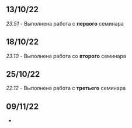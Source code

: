 ## 13/10/22 
*23.51* - Выполнена работа с __первого__ семинара 

## 18/10/22 
*23.10* - Выполнена работа со __второго__ семинара

## 25/10/22
*22.12* - Выполнена работа с __третьего__ семинара

## 09/11/22
*